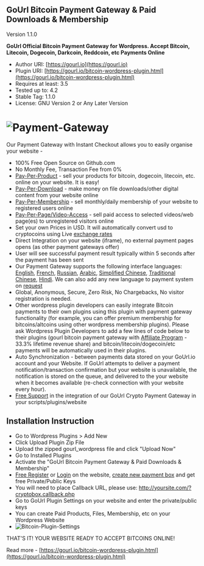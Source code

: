 
GoUrl Bitcoin Payment Gateway & Paid Downloads & Membership
-----------------------------------------------------------

Version 1.1.0


**GoUrl Official Bitcoin Payment Gateway for Wordpress. Accept Bitcoin, Litecoin, Dogecoin, Darkcoin, Reddcoin, etc Payments Online**

* Author URI: [https://gourl.io](https://gourl.io)
* Plugin URI: [https://gourl.io/bitcoin-wordpress-plugin.html](https://gourl.io/bitcoin-wordpress-plugin.html)
* Requires at least: 3.5
* Tested up to: 4.2
* Stable Tag: 1.1.0
* License: GNU Version 2 or Any Later Version


# ![Payment-Gateway](https://gourl.io/images/wordpress/screenshot-1.png)




Our Payment Gateway with Instant Checkout allows you to easily organise your website -

* 100% Free Open Source on Github.com
* No Monthly Fee, Transaction Fee from 0%
* [Pay-Per-Product](http://gourl.io/lib/examples/pay-per-product-multi.php) - sell your products for bitcoin, dogecoin, litecoin, etc. online on your website. It is easy!
* [Pay-Per-Download](http://gourl.io/lib/examples/pay-per-download-multi.php) -  make money on file downloads/other digital content from your website online
* [Pay-Per-Membership](http://gourl.io/lib/examples/pay-per-membership-multi.php) - sell monthly/daily membership of your website to registered users online
* [Pay-Per-Page/Video-Access](https://gourl.io/lib/examples/pay-per-page-multi.php) - sell paid access to selected videos/web page(es) to unregistered visitors online
* Set your own Prices in USD. It will automatically convert usd to cryptocoins using Live [exchange rates](https://cryptsy.com/)
* Direct Integration on your website (iframe), no external payment pages opens (as other payment gateways offer)
* User will see successful payment result typically within 5 seconds after the payment has been sent
* Our Payment Gateway supports the following interface languages: [English](https://gourl.io/bitcoin-payment-gateway-api.html?gourlcryptolang=en#gourlcryptolang), [French](https://gourl.io/bitcoin-payment-gateway-api.html?gourlcryptolang=fr#gourlcryptolang), [Russian](https://gourl.io/bitcoin-payment-gateway-api.html?gourlcryptolang=ru#gourlcryptolang), [Arabic](https://gourl.io/bitcoin-payment-gateway-api.html?gourlcryptolang=ar#gourlcryptolang), [Simplified Chinese](https://gourl.io/bitcoin-payment-gateway-api.html?gourlcryptolang=cn#gourlcryptolang), [Traditional Chinese](https://gourl.io/bitcoin-payment-gateway-api.html?gourlcryptolang=zh#gourlcryptolang), [Hindi](https://gourl.io/bitcoin-payment-gateway-api.html?gourlcryptolang=hi#gourlcryptolang). We can also add any new language to payment system on [request](http://gourl.local/cryptocoin_payment_api.html#lan)
* Global, Anonymous, Secure, Zero Risk, No Chargebacks, No visitor registration is needed.
* Other wordpress plugin developers can easily integrate Bitcoin payments to their own plugins using this plugin with payment gateway functionality (for example, you can offer premium membership for bitcoins/altcoins using other wordpress membership plugins). Please ask Wordpress Plugin Developers to add a few lines of code below to their plugins (gourl bitcoin payment gateway with [Affiliate Program](https://gourl.io/affiliates.html) - 33.3% lifetime revenue share) and bitcoin/litecoin/dogecoin/etc payments will be automatically used in their plugins.
* Auto Synchronization - between payments data stored on your GoUrl.io account and your Website. If GoUrl attempts to deliver a payment notification/transaction confirmation but your website is unavailable, the notification is stored on the queue, and delivered to the your website when it becomes available (re-check connection with your website every hour).
* [Free Support](https://gourl.io/view/contact/Contact_Us.html) in the integration of our GoUrl Crypto Payment Gateway in your scripts/plugins/website





Installation Instruction
----------------
* Go to Wordpress Plugins > Add New
* Click Upload Plugin Zip File
* Upload the zipped gourl_wordpress file and click "Upload Now"
* Go to Installed Plugins
* Activate the "GoUrl Bitcoin Payment Gateway & Paid Downloads & Membership"
* [Free Register](https://gourl.io/view/registration/New_User_Registration.html) or [Login](https://gourl.io/info/memberarea/My_Account.html) on the website, [create new payment box](https://gourl.io/editrecord/coin_boxes/0) and get free Private/Public Keys
* You will need to place Callback URL, please use: http://yoursite.com/?cryptobox.callback.php
* Go to GoUrl Plugin Settings on your website and enter the private/public keys
* You can create Paid Products, Files, Membership, etc on your Wordpress Website
* ![Bitcoin-Plugin-Settings](https://gourl.io/images/gourl-wordpress-plugin.png)


THAT'S IT! YOUR WEBSITE READY TO ACCEPT BITCOINS ONLINE!



  
Read more - [https://gourl.io/bitcoin-wordpress-plugin.html](https://gourl.io/bitcoin-wordpress-plugin.html)



